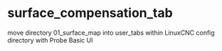 # surface_compensation_tab
move directory 01_surface_map into user_tabs within LinuxCNC config directory with Probe Basic UI
